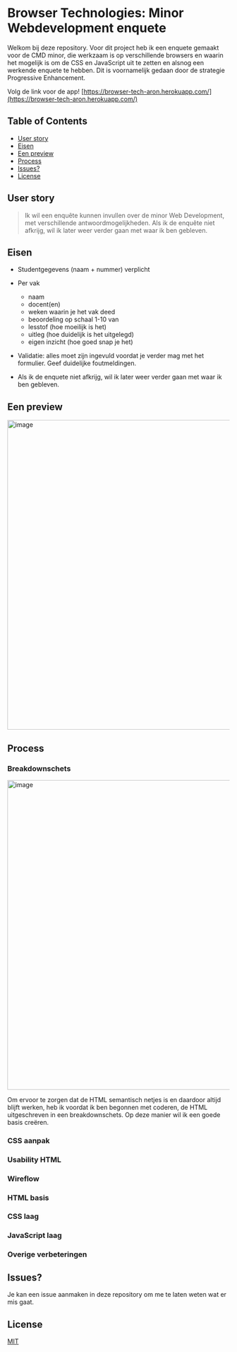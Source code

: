 # Browser Technologies: Minor Webdevelopment enquete
Welkom bij deze repository. Voor dit project heb ik een enquete gemaakt voor de CMD minor, die werkzaam is op verschillende browsers en waarin het mogelijk is om de CSS en JavaScript uit te zetten en alsnog een werkende enquete te hebben. Dit is voornamelijk gedaan door de strategie Progressive Enhancement.

Volg de link voor de app!
[https://browser-tech-aron.herokuapp.com/](https://browser-tech-aron.herokuapp.com/)

## Table of Contents

-   [User story](#user-story)
-   [Eisen](#eisen)
-   [Een preview](#een-preview)
-   [Process](#process)
-   [Issues?](#issues)
-   [License](#license)

## User story
> Ik wil een enquête kunnen invullen over de minor Web Development, met verschillende antwoordmogelijkheden. Als ik de enquête niet afkrijg, wil ik later weer verder gaan met waar ik ben gebleven.

## Eisen 
- Studentgegevens (naam + nummer) verplicht
- Per vak 
	- naam
	- docent(en)
	- weken waarin je het vak deed
	- beoordeling op schaal 1-10 van
	- lesstof (hoe moeilijk is het)
	- uitleg (hoe duidelijk is het uitgelegd)
	- eigen inzicht (hoe goed snap je het)
	
- Validatie: alles moet zijn ingevuld voordat je verder mag met het formulier. Geef duidelijke foutmeldingen.
- Als ik de enquete niet afkrijg, wil ik later weer verder gaan met waar ik ben gebleven.

## Een preview
<img width="700" alt="image" src="https://user-images.githubusercontent.com/74137185/162267457-f36d6231-fa99-463d-a1da-3345aa3bc7f2.png">

## Process
### Breakdownschets
<img width="700" alt="image" src="https://user-images.githubusercontent.com/74137185/162272581-9c42f1f3-1128-4bca-a674-62dc8a443b37.jpg">

Om ervoor te zorgen dat de HTML semantisch netjes is en daardoor altijd blijft werken, heb ik voordat ik ben begonnen met coderen, de HTML uitgeschreven in een breakdownschets. Op deze manier wil ik een goede basis creëren.

### CSS aanpak

### Usability HTML

### Wireflow

### HTML basis

### CSS laag

### JavaScript laag

### Overige verbeteringen


## Issues?
Je kan een issue aanmaken in deze repository om me te laten weten wat er mis gaat.

 ## License
[MIT](https://github.com/AronPelgrim/progressive-web-apps-2122/blob/main/LICENSE)
